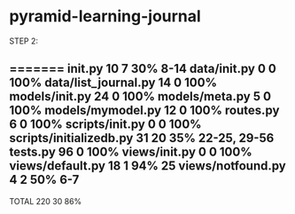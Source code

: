 # pyramid-learning-journal


STEP 2:

=======
__init__.py                  10      7    30%   8-14
data/__init__.py              0      0   100%
data/list_journal.py         14      0   100%
models/__init__.py           24      0   100%
models/meta.py                5      0   100%
models/mymodel.py            12      0   100%
routes.py                     6      0   100%
scripts/__init__.py           0      0   100%
scripts/initializedb.py      31     20    35%   22-25, 29-56
tests.py                     96      0   100%
views/__init__.py             0      0   100%
views/default.py             18      1    94%   25
views/notfound.py             4      2    50%   6-7
-------------------------------------------------------
TOTAL                       220     30    86%

